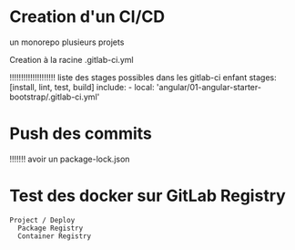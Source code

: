 # Creation d'un CI/CD
un monorepo plusieurs projets

Creation à la racine
  .gitlab-ci.yml

  !!!!!!!!!!!!!!!!!!!! liste des stages possibles dans les gitlab-ci enfant
  stages: [install, lint, test, build]
  include:
    - local: 'angular/01-angular-starter-bootstrap/.gitlab-ci.yml'  

# Push des commits
  !!!!!!!
  avoir un package-lock.json    

# Test des docker sur GitLab Registry  
    Project / Deploy
      Package Registry
      Container Registry